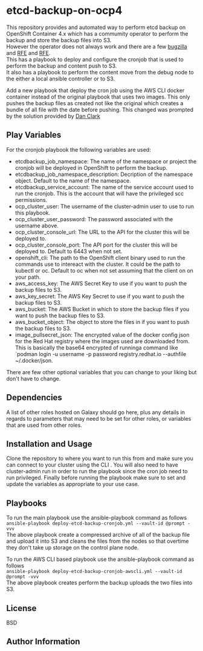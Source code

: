 # etcd-backup-on-ocp4

This repository provides and automated way to perform etcd backup on OpenShift Container 4.x which has a commumity operator to perform the backup and store the backup files into S3.  
However the operator does not always work and there are a few [bugzilla](https://bugzilla.redhat.com/show_bug.cgi?id=1686312) and [RFE](https://issues.redhat.com/browse/ETCD-123) and [RFE](https://issues.redhat.com/browse/ETCD-81).  
This has a playbook to deploy and configure the cronjob that is used to perform the backup and content push to S3.  
It also has a playbook to perform the content move from the debug node to the either a local ansible controller or to S3.  

Add a new playbook that deploy the cron job using the AWS CLI docker container instead of the original playbook that uses two images. This only pushes the backup files as created not like the original which creates a bundle of all file with the date before pushing. This changed was prompted by the solution provided by [Dan Clark](https://gist.githubusercontent.com/dmc5179/ed7285c5f7d67a5575e5414251d09662/raw/aa278efd57e36e1c0172240822fb43ad7f03fba4/etcd-backup-s3.yaml)


Play Variables
--------------

For the cronjob playbook the following variables are used:
- etcdbackup_job_namespace: The name of the namespace or project the cronjob will be deployed in OpenShift to perform the backup.
- etcdbackup_job_namespace_description: Decription of the namespace object. Default to the name of the namespace.
- etcdbackup_service_account: The name of the service account used to run the cronjob. This is the account that will have the privileged scc permissions.
- ocp_cluster_user: The username of the cluster-admin user to use to run this playbook.
- ocp_cluster_user_password: The password associated with the username above.
- ocp_cluster_console_url: The URL to the API for the cluster this will be deployed to.
- ocp_cluster_console_port: The API port for the cluster this will be deployed to. Default to 6443 when not set.
- openshift_cli: The path to the OpenShift client binary used to run the commands use to intereact with the cluster. It could be the path to kubectl or oc. Default to oc when not set assuming that the client on on your path.
- aws_access_key: The AWS Secret Key to use if you want to push the backup files to S3.
- aws_key_secret: The AWS Key Secret to use if you want to push the backup files to S3.
- aws_bucket: The AWS Bucket in which to store the backup files if you want to push the backup files to S3.
- aws_bucket_object: The object to store the files in if you want to push the backup files to S3.
- image_pullsecret_json: The encrypted value of the docker config json for the Red Hat registry where the images used are downloaded from. This is basically the base64 encrypted of runninga command like `podman login -u username -p password registry.redhat.io --authfile ~/.docker/json.

There are few other optional variables that you can change to your liking but don't have to change. 


Dependencies
------------

A list of other roles hosted on Galaxy should go here, plus any details in regards to parameters that may need to be set for other roles, or variables that are used from other roles.


Installation and Usage
-----------------------
Clone the repository to where you want to run this from and make sure you can connect to your cluster using the CLI . 
You will also need to have cluster-admin run in order to run the playbook since the cron job need to run privileged.
Finally before running the playbook make sure to set and update the variables as appropriate to your use case.

Playbooks
---------
To run the main playbook use the ansible-playbook command as follows   
`ansible-playbook deploy-etcd-backup-cronjob.yml --vault-id @prompt -vvv`  
The above playbook create a compressed archive of all of the backup file and upload it
 into S3 and cleans the files from the nodes so that overtime they don't take up storage on the control plane node.

To run the AWS CLI based playbook use the ansible-playbook command as follows   
`ansible-playbook deploy-etcd-backup-cronjob-awscli.yml --vault-id @prompt -vvv`  
The above playbook creates perform the backup uploads the two files into S3.



License
-------

BSD

Author Information
------------------

